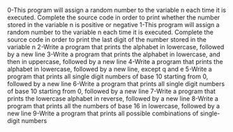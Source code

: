 0-This program will assign a random number to the variable n each time it is executed. Complete the source code in order to print whether the number stored in the variable n is positive or negative
1-This program will assign a random number to the variable n each time it is executed. Complete the source code in order to print the last digit of the number stored in the variable n
2-Write a program that prints the alphabet in lowercase, followed by a new line
3-Write a program that prints the alphabet in lowercase, and then in uppercase, followed by a new line
4-Write a program that prints the alphabet in lowercase, followed by a new line, except q and e
5-Write a program that prints all single digit numbers of base 10 starting from 0, followed by a new line
6-Write a program that prints all single digit numbers of base 10 starting from 0, followed by a new line
7-Write a program that prints the lowercase alphabet in reverse, followed by a new line
8-Write a program that prints all the numbers of base 16 in lowercase, followed by a new line
9-Write a program that prints all possible combinations of single-digit numbers
